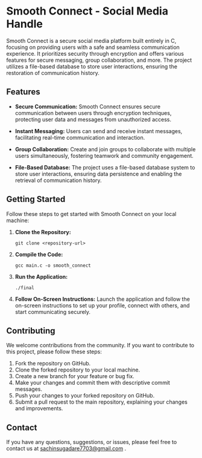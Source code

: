 # Smooth Connect - Social Media Handle

Smooth Connect is a secure social media platform built entirely in C, focusing on providing users with a safe and seamless communication experience. It prioritizes security through encryption and offers various features for secure messaging, group collaboration, and more. The project utilizes a file-based database to store user interactions, ensuring the restoration of communication history.

## Features

- **Secure Communication:** Smooth Connect ensures secure communication between users through encryption techniques, protecting user data and messages from unauthorized access.

- **Instant Messaging:** Users can send and receive instant messages, facilitating real-time communication and interaction.

- **Group Collaboration:** Create and join groups to collaborate with multiple users simultaneously, fostering teamwork and community engagement.

- **File-Based Database:** The project uses a file-based database system to store user interactions, ensuring data persistence and enabling the retrieval of communication history.

## Getting Started

Follow these steps to get started with Smooth Connect on your local machine:

1. **Clone the Repository:**
   ```
   git clone <repository-url>
   ```

2. **Compile the Code:**
   ```
   gcc main.c -o smooth_connect
   ```

3. **Run the Application:**
   ```
   ./final
   ```

4. **Follow On-Screen Instructions:** Launch the application and follow the on-screen instructions to set up your profile, connect with others, and start communicating securely.

## Contributing

We welcome contributions from the community. If you want to contribute to this project, please follow these steps:

1. Fork the repository on GitHub.
2. Clone the forked repository to your local machine.
3. Create a new branch for your feature or bug fix.
4. Make your changes and commit them with descriptive commit messages.
5. Push your changes to your forked repository on GitHub.
6. Submit a pull request to the main repository, explaining your changes and improvements.

## Contact

If you have any questions, suggestions, or issues, please feel free to contact us at sachinsugadare7703@gmail.com .
